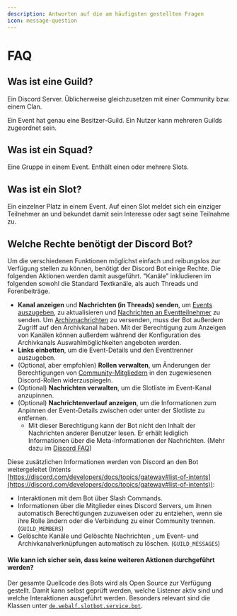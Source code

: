 ```yaml
---
description: Antworten auf die am häufigsten gestellten Fragen
icon: message-question
---
```


# FAQ

## Was ist eine Guild?

Ein Discord Server. Üblicherweise gleichzusetzen mit einer Community bzw. einem Clan.

Ein Event hat genau eine Besitzer-Guild. Ein Nutzer kann mehreren Guilds zugeordnet sein.

## Was ist ein Squad?

Eine Gruppe in einem Event. Enthält einen oder mehrere Slots.

## Was ist ein Slot?

Ein einzelner Platz in einem Event. Auf einen Slot meldet sich ein einziger Teilnehmer an und bekundet damit sein Interesse oder sagt seine Teilnahme zu.

## Welche Rechte benötigt der Discord Bot?

Um die verschiedenen Funktionen möglichst einfach und reibungslos zur Verfügung stellen zu können, benötigt der Discord Bot einige Rechte. Die folgenden Aktionen werden damit ausgeführt. "Kanäle" inkludieren im folgenden sowohl die Standard Textkanäle, als auch Threads und Forenbeiträge.

* **Kanal anzeigen** und **Nachrichten (in Threads) senden**, um [Events auszugeben](../../integrationen/discord/bot-befehle/event-hinzufuegen.md), zu aktualisieren und [Nachrichten an Eventteilnehmer](../../integrationen/discord/bot-befehle/event-ping.md) zu senden. Um [Archivnachrichten](../../integrationen/discord/archiv.md) zu versenden, muss der Bot außerdem Zugriff auf den Archivkanal haben. Mit der Berechtigung zum Anzeigen von Kanälen können außerdem während der Konfiguration des Archivkanals Auswahlmöglichkeiten angeboten werden.
* **Links einbetten**, um die Event-Details und den Eventtrenner auszugeben.
* (Optional, aber empfohlen) **Rollen verwalten**, um Änderungen der Berechtigungen von [Community-Mitgliedern](../../communities/ubersicht.md#spieler) in den zugewiesenen Discord-Rollen widerzuspiegeln.
* (Optional) **Nachrichten verwalten**, um die Slotliste im Event-Kanal anzupinnen.
* (Optional) **Nachrichtenverlauf anzeigen**, um die Informationen zum Anpinnen der Event-Details zwischen oder unter der Slotliste zu entfernen.
  * Mit dieser Berechtigung kann der Bot nicht den Inhalt der Nachrichten anderer Benutzer lesen. Er erhält lediglich Informationen über die Meta-Informationen der Nachrichten. (Mehr dazu im [Discord FAQ](https://support-dev.discord.com/hc/en-us/articles/4404772028055))

Diese zusätzlichen Informationen werden von Discord an den Bot weitergeleitet (Intents [https://discord.com/developers/docs/topics/gateway#list-of-intents](https://discord.com/developers/docs/topics/gateway#list-of-intents)):

* Interaktionen mit dem Bot über Slash Commands.
* Informationen über die Mitglieder eines Discord Servers, um ihnen automatisch Berechtigungen zuzuweisen oder zu entziehen, wenn sie ihre Rolle ändern oder die Verbindung zu einer Community trennen. (`GUILD_MEMBERS`)
* Gelöschte Kanäle und Gelöschte Nachrichten , um Event- und Archivkanalverknüpfungen automatisch zu löschen. (`GUILD_MESSAGES`)

#### Wie kann ich sicher sein, dass keine weiteren Aktionen durchgeführt werden?

Der gesamte Quellcode des Bots wird als Open Source zur Verfügung gestellt. Damit kann selbst geprüft werden, welche Listener aktiv sind und welche Interaktionen ausgeführt werden. Besonders relevant sind die Klassen unter [`de.webalf.slotbot.service.bot`](https://github.com/Alf-Melmac/slotbotServer/tree/master/src/main/java/de/webalf/slotbot/service/bot).
